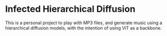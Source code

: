 # Infected Hierarchical Diffusion

This is a personal project to play with MP3 files, and generate music using a hierarchical diffusion models, with the intention of using ViT as a backbone.
